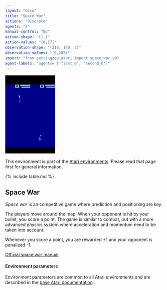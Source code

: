 ```yaml
---
layout: "docu"
title: "Space War"
actions: "Discrete"
agents: "2"
manual-control: "No"
action-shape: "(1,)"
action-values: "[0,17]"
observation-shape: "(210, 160, 3)"
observation-values: "(0,255)"
import: "from pettingzoo.atari import space_war_v0"
agent-labels: "agents= ['first_0', 'second_0']"
---
```


<div class="floatright" markdown="1">

![space_war gif](atari_space_war.gif)

This environment is part of the [Atari environments](../atari). Please read that page first for general information.

{% include table.md %}

</div>

## Space War


*Space war* is an competitive game where prediction and positioning are key.

The players move around the map. When your opponent is hit by your bullet,
you score a point. The game is similar to combat, but with a more advanced physics system where acceleration and momentum need to be taken into account.

Whenever you score a point, you are rewarded +1 and your opponent is penalized -1.

[Official space war manual](https://atariage.com/manual_html_page.php?SoftwareLabelID=470)

#### Environment parameters

Environment parameters are common to all Atari environments and are described in the [base Atari documentation](../atari) .
